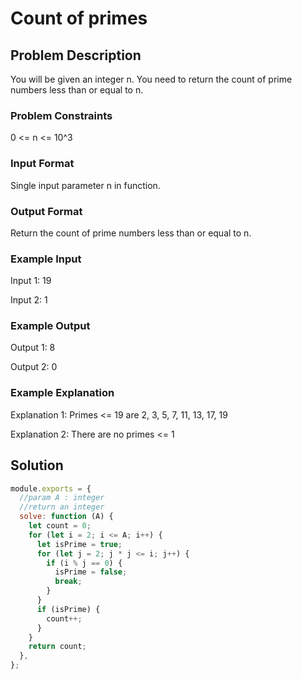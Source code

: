# Count of primes

## Problem Description

You will be given an integer n. You need to return the count of prime numbers less than or equal to n.

### Problem Constraints

0 <= n <= 10^3

### Input Format

Single input parameter n in function.

### Output Format

Return the count of prime numbers less than or equal to n.

### Example Input

Input 1:
19

Input 2:
1

### Example Output

Output 1:
8

Output 2:
0

### Example Explanation

Explanation 1:
Primes <= 19 are 2, 3, 5, 7, 11, 13, 17, 19

Explanation 2:
There are no primes <= 1

## Solution

```javascript
module.exports = {
  //param A : integer
  //return an integer
  solve: function (A) {
    let count = 0;
    for (let i = 2; i <= A; i++) {
      let isPrime = true;
      for (let j = 2; j * j <= i; j++) {
        if (i % j == 0) {
          isPrime = false;
          break;
        }
      }
      if (isPrime) {
        count++;
      }
    }
    return count;
  },
};
```

